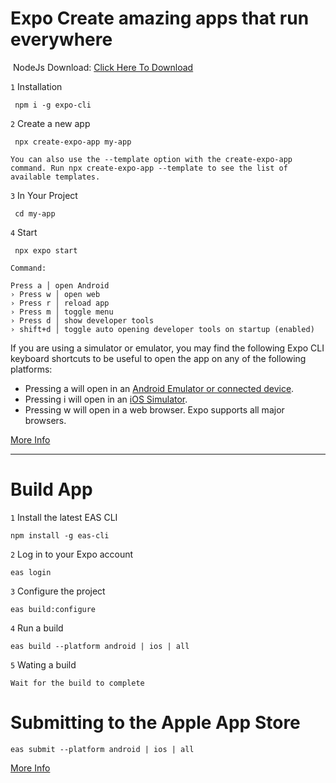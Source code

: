 # Expo Create amazing apps that run everywhere
﻿
NodeJs Download: [Click Here To Download](https://nodejs.org/download/release/v16.3.0/)

 `1`  Installation
 
	 npm i -g expo-cli
 `2` Create a new app
 
	 npx create-expo-app my-app
	 
`You can also use the --template option with the create-expo-app command. Run npx create-expo-app --template to see the list of available templates.`

`3` In Your Project

	 cd my-app
	

`4` Start

	 npx expo start


`Command:`

    Press a │ open Android
    › Press w │ open web
    › Press r │ reload app
    › Press m │ toggle menu
    › Press d │ show developer tools
    › shift+d │ toggle auto opening developer tools on startup (enabled)

If you are using a simulator or emulator, you may find the following Expo CLI keyboard shortcuts to be useful to open the app on any of the following platforms:

-   Pressing  a  will open in an  [Android Emulator or connected device](https://docs.expo.dev/workflow/android-studio-emulator/).
-   Pressing  i  will open in an  [iOS Simulator](https://docs.expo.dev/workflow/ios-simulator/).
-   Pressing  w  will open in a web browser. Expo supports all major browsers.

[More Info](https://docs.expo.dev/get-started/create-a-new-app/)

---
# Build App


`1` Install the latest EAS CLI

	npm install -g eas-cli

`2` Log in to your Expo account

	eas login


`3` Configure the project

	eas build:configure

`4` Run a build

	eas build --platform android | ios | all

`5` Wating a build

	Wait for the build to complete


# Submitting to the Apple App Store

	eas submit --platform android | ios | all
	
[More Info](https://docs.expo.dev/submit/introduction/)
